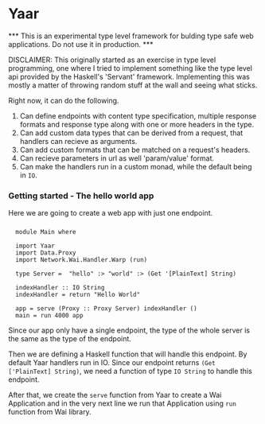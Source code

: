 # Yaar

*** This is an experimental type level framework for bulding type safe web applications. Do not use it in production. ***

DISCLAIMER: This originally started as an exercise in type level programming,
one where I tried to implement something like the type level api provided by
the Haskell's 'Servant' framework. Implementing this was mostly a
matter of throwing random stuff at the wall and seeing what sticks.

Right now, it can do the following.

1. Can define endpoints with content type specification, multiple response formats and response type along with one or more headers in the type.
2. Can add custom data types that can be derived from a request, that handlers can recieve as arguments.
3. Can add custom formats that can be matched on a request's headers.
2. Can recieve parameters in url as well 'param/value' format.
4. Can make the handlers run in a custom monad, while the default being in `IO`.

### Getting started - The hello world app

Here we are going to create a web app with just one endpoint. 

###
```
  module Main where
  
  import Yaar
  import Data.Proxy
  import Network.Wai.Handler.Warp (run)
  
  type Server =  "hello" :> "world" :> (Get '[PlainText] String)
  
  indexHandler :: IO String
  indexHandler = return "Hello World"
  
  app = serve (Proxy :: Proxy Server) indexHandler ()
  main = run 4000 app
```

Since our app only have a single endpoint, the type of the whole server is the same as the type of the endpoint.

Then we are defining a Haskell function that will handle this endpoint. By default Yaar handlers run in IO.
Since our endpoint returns `(Get ['PlainText] String)`, we need a function of type `IO String` to handle this
endpoint.

After that, we create the `serve` function from Yaar to create a Wai Application and in the very next line we
run that Application using `run` function from Wai library.
